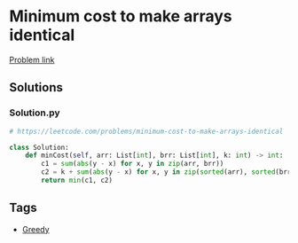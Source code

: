 # Minimum cost to make arrays identical

[Problem link](https://leetcode.com/problems/minimum-cost-to-make-arrays-identical)

## Solutions


### Solution.py
```py
# https://leetcode.com/problems/minimum-cost-to-make-arrays-identical

class Solution:
    def minCost(self, arr: List[int], brr: List[int], k: int) -> int:
        c1 = sum(abs(y - x) for x, y in zip(arr, brr))
        c2 = k + sum(abs(y - x) for x, y in zip(sorted(arr), sorted(brr)))
        return min(c1, c2)
```
## Tags

* [Greedy](/Collections/greedy.md#greedy)

